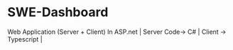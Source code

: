 # SWE-Dashboard
Web Application  (Server + Client) In ASP.net | Server Code-> C# | Client -> Typescript |
